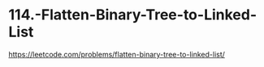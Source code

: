 # 114.-Flatten-Binary-Tree-to-Linked-List
https://leetcode.com/problems/flatten-binary-tree-to-linked-list/
